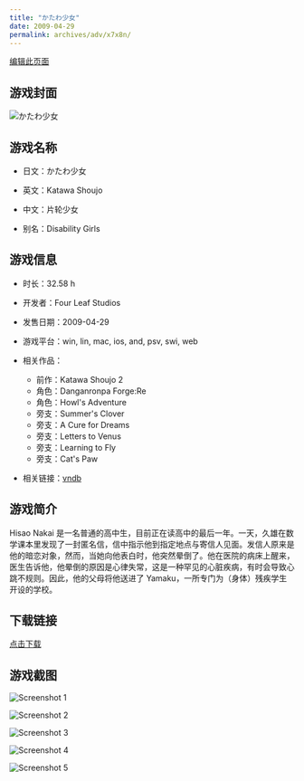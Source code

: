 ```yaml
---
title: "かたわ少女"
date: 2009-04-29
permalink: archives/adv/x7x8n/
---
```

[编辑此页面](https://github.com/ACG-3/ADV3-source/blob/main/source/_posts/%E3%81%8B%E3%81%9F%E3%82%8F%E5%B0%91%E5%A5%B3.md)

## 游戏封面

![かたわ少女](https://pan.timero.xyz/d/onedrive/img_lib_001/%E3%81%8B%E3%81%9F%E3%82%8F%E5%B0%91%E5%A5%B3_cover.avif)


## 游戏名称

- 日文：かたわ少女
- 英文：Katawa Shoujo
- 中文：片轮少女

- 别名：Disability Girls


## 游戏信息

- 时长：32.58 h
- 开发者：Four Leaf Studios
- 发售日期：2009-04-29
- 游戏平台：win, lin, mac, ios, and, psv, swi, web
- 相关作品：
   - 前作：Katawa Shoujo 2
   - 角色：Danganronpa Forge:Re
   - 角色：Howl's Adventure
   - 旁支：Summer's Clover
   - 旁支：A Cure for Dreams
   - 旁支：Letters to Venus
   - 旁支：Learning to Fly
   - 旁支：Cat's Paw

- 相关链接：[vndb](https://vndb.org/v945)


## 游戏简介

Hisao Nakai 是一名普通的高中生，目前正在读高中的最后一年。一天，久雄在数学课本里发现了一封匿名信，信中指示他到指定地点与寄信人见面。发信人原来是他的暗恋对象，然而，当她向他表白时，他突然晕倒了。他在医院的病床上醒来，医生告诉他，他晕倒的原因是心律失常，这是一种罕见的心脏疾病，有时会导致心跳不规则。因此，他的父母将他送进了 Yamaku，一所专门为（身体）残疾学生开设的学校。


## 下载链接

[点击下载](https://pan.timero.xyz/onedrive/adv_lib_001/%E3%81%8B%E3%81%9F%E3%82%8F%E5%B0%91%E5%A5%B3)


## 游戏截图


![Screenshot 1](https://pan.timero.xyz/d/onedrive/img_lib_001/%E3%81%8B%E3%81%9F%E3%82%8F%E5%B0%91%E5%A5%B3_Screenshot_1.avif)

![Screenshot 2](https://pan.timero.xyz/d/onedrive/img_lib_001/%E3%81%8B%E3%81%9F%E3%82%8F%E5%B0%91%E5%A5%B3_Screenshot_2.avif)

![Screenshot 3](https://pan.timero.xyz/d/onedrive/img_lib_001/%E3%81%8B%E3%81%9F%E3%82%8F%E5%B0%91%E5%A5%B3_Screenshot_3.avif)

![Screenshot 4](https://pan.timero.xyz/d/onedrive/img_lib_001/%E3%81%8B%E3%81%9F%E3%82%8F%E5%B0%91%E5%A5%B3_Screenshot_4.avif)

![Screenshot 5](https://pan.timero.xyz/d/onedrive/img_lib_001/%E3%81%8B%E3%81%9F%E3%82%8F%E5%B0%91%E5%A5%B3_Screenshot_5.avif)

